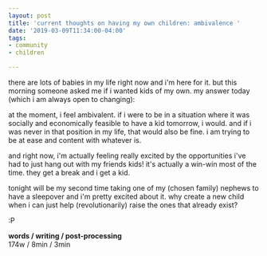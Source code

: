 ```yaml
---
layout: post
title: 'current thoughts on having my own children: ambivalence '
date: '2019-03-09T11:34:00-04:00'
tags:
- community
- children

--- 
```


there are lots of babies in my life right now and i'm here for it. but this morning someone asked me if i wanted kids of my own. my answer today (which i am always open to changing):

at the moment, i feel ambivalent. if i were to be in a situation where it was socially and economically feasible to have a kid tomorrow, i would. and if i was never in that position in my life, that would also be fine. i am trying to be at ease and content with whatever is. 

and right now, i'm actually feeling really excited by the opportunities i've had to just hang out with my friends kids! it's actually a win-win most of the time. they get a break and i get a kid. 

tonight will be my second time taking one of my (chosen family) nephews to have a sleepover and i'm pretty excited about it. why create a new child when i can just help (revolutionarily) raise the ones that already exist? 

:P

<!-- hyperlink bank -->


<!-- &#042; = asterisk -->
<!-- &#039; = single quote '-->

**words / writing / post-processing**  
174w / 8min / 3min 